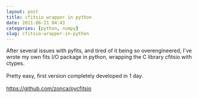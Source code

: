 ```yaml
---
layout: post
title: cfitsio wrapper in python
date: 2011-06-21 04:43
categories: [python, numpy]
slug: cfitsio-wrapper-in-python
---
```


<p>
 After several issues with pyfits, and tired of it being so overengineered, I've wrote my own fits I/O package in python, wrapping the C library cfitsio with ctypes.
 <br/>
 <br/>
 Pretty easy, first version completely developed in 1 day.
 <br/>
 <br/>
 <a href="https://github.com/zonca/pycfitsio">
  https://github.com/zonca/pycfitsio
 </a>
</p>
